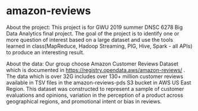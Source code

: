 # amazon-reviews
About the project:
This project is for GWU 2019 summer DNSC 6278 Big Data Analytics final project. The goal of the project is to identify one or more question of interest based on a large dataset and use the tools learned in class(MapReduce, Hadoop Streaming, PIG, Hive, Spark - all APIs) to produce an interesting result.

About the data:
Our group choose Amazon Customer Reviews Dataset which is documented in https://registry.opendata.aws/amazon-reviews/
. The data which is over 32G includes over 130+ million customer reviews available in TSV files in the amazon-reviews-pds S3 bucket in AWS US East Region. This dataset was constructed to represent a sample of customer evaluations and opinions, variation in the perception of a product across geographical regions, and promotional intent or bias in reviews.
